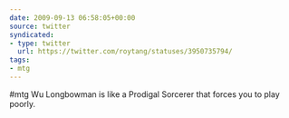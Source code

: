 ```yaml
---
date: 2009-09-13 06:58:05+00:00
source: twitter
syndicated:
- type: twitter
  url: https://twitter.com/roytang/statuses/3950735794/
tags:
- mtg
---
```


#mtg Wu Longbowman is like a Prodigal Sorcerer that forces you to play poorly.